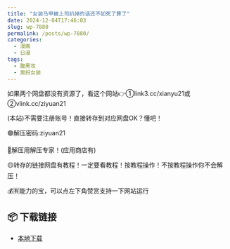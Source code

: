 ```yaml
---
title: "女装马甲被上司扒掉的话还不如死了算了"
date: 2024-12-04T17:46:03
slug: wp-7880
permalink: /posts/wp-7880/
categories:
  - 漫画
  - 日漫
tags:
  - 腹黑攻
  - 男扮女装
---
```


如果两个网盘都没有资源了，看这个网站👉①link3.cc/xianyu21或②vlink.cc/ziyuan21

(本站)不需要注册账号！直接转存到对应网盘OK？懂吧！

🟢解压密码:ziyuan21

🔵解压用解压专家！(应用商店有)

🟡转存的链接网盘有教程！一定要看教程！按教程操作！不按教程操作你不会解压！

💰🈶能力的宝，可以点左下角赞赏支持一下网站运行

## 📦 下载链接
- [本地下载](https://blziyuan21.com/pay-download/7880?key=1d3770211d&down_id=0)


